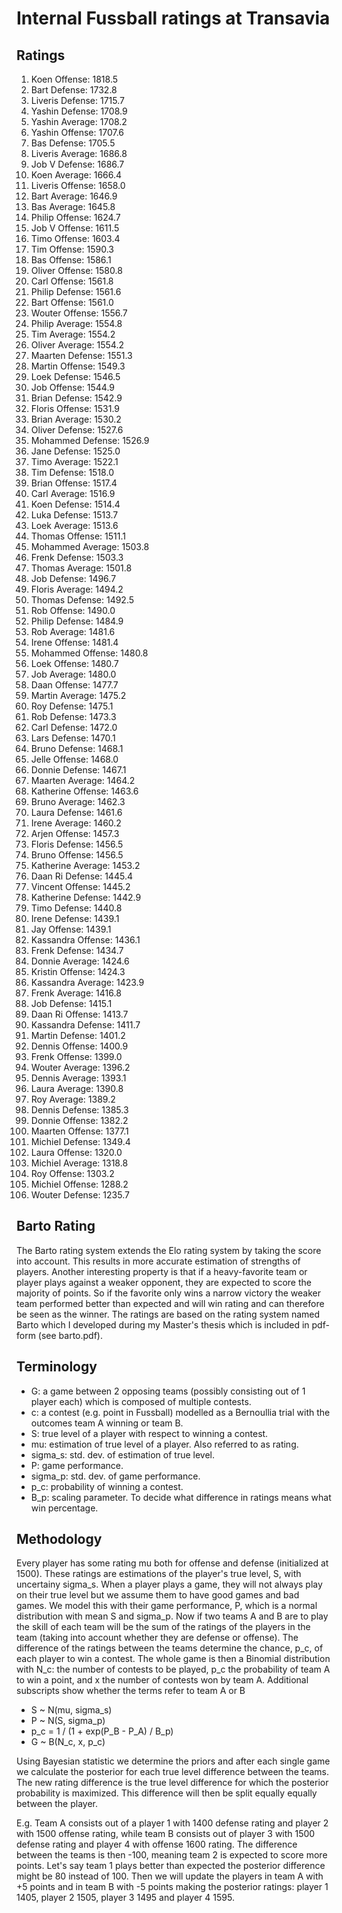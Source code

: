 # Internal Fussball ratings at Transavia
## Ratings
1. Koen Offense: 1818.5 
2. Bart Defense: 1732.8 
3. Liveris Defense: 1715.7 
4. Yashin Defense: 1708.9 
5. Yashin Average: 1708.2 
6. Yashin Offense: 1707.6 
7. Bas Defense: 1705.5 
8. Liveris Average: 1686.8 
9. Job V Defense: 1686.7 
10. Koen Average: 1666.4 
11. Liveris Offense: 1658.0 
12. Bart Average: 1646.9 
13. Bas Average: 1645.8 
14. Philip Offense: 1624.7 
15. Job V Offense: 1611.5 
16. Timo Offense: 1603.4 
17. Tim Offense: 1590.3 
18. Bas Offense: 1586.1 
19. Oliver Offense: 1580.8 
20. Carl Offense: 1561.8 
21. Philip  Defense: 1561.6 
22. Bart Offense: 1561.0 
23. Wouter Offense: 1556.7 
24. Philip Average: 1554.8 
25. Tim Average: 1554.2 
26. Oliver Average: 1554.2 
27. Maarten Defense: 1551.3 
28. Martin Offense: 1549.3 
29. Loek Defense: 1546.5 
30. Job Offense: 1544.9 
31. Brian Defense: 1542.9 
32. Floris Offense: 1531.9 
33. Brian Average: 1530.2 
34. Oliver Defense: 1527.6 
35. Mohammed Defense: 1526.9 
36. Jane Defense: 1525.0 
37. Timo Average: 1522.1 
38. Tim Defense: 1518.0 
39. Brian Offense: 1517.4 
40. Carl Average: 1516.9 
41. Koen Defense: 1514.4 
42. Luka Defense: 1513.7 
43. Loek Average: 1513.6 
44. Thomas Offense: 1511.1 
45. Mohammed Average: 1503.8 
46. Frenk  Defense: 1503.3 
47. Thomas Average: 1501.8 
48. Job  Defense: 1496.7 
49. Floris Average: 1494.2 
50. Thomas Defense: 1492.5 
51. Rob Offense: 1490.0 
52. Philip Defense: 1484.9 
53. Rob Average: 1481.6 
54. Irene Offense: 1481.4 
55. Mohammed Offense: 1480.8 
56. Loek Offense: 1480.7 
57. Job Average: 1480.0 
58. Daan Offense: 1477.7 
59. Martin Average: 1475.2 
60. Roy Defense: 1475.1 
61. Rob Defense: 1473.3 
62. Carl Defense: 1472.0 
63. Lars Defense: 1470.1 
64. Bruno Defense: 1468.1 
65. Jelle Offense: 1468.0 
66. Donnie Defense: 1467.1 
67. Maarten Average: 1464.2 
68. Katherine Offense: 1463.6 
69. Bruno Average: 1462.3 
70. Laura Defense: 1461.6 
71. Irene Average: 1460.2 
72. Arjen Offense: 1457.3 
73. Floris Defense: 1456.5 
74. Bruno Offense: 1456.5 
75. Katherine Average: 1453.2 
76. Daan Ri Defense: 1445.4 
77. Vincent Offense: 1445.2 
78. Katherine Defense: 1442.9 
79. Timo Defense: 1440.8 
80. Irene Defense: 1439.1 
81. Jay Offense: 1439.1 
82. Kassandra Offense: 1436.1 
83. Frenk Defense: 1434.7 
84. Donnie Average: 1424.6 
85. Kristin Offense: 1424.3 
86. Kassandra Average: 1423.9 
87. Frenk Average: 1416.8 
88. Job Defense: 1415.1 
89. Daan Ri Offense: 1413.7 
90. Kassandra Defense: 1411.7 
91. Martin Defense: 1401.2 
92. Dennis Offense: 1400.9 
93. Frenk Offense: 1399.0 
94. Wouter Average: 1396.2 
95. Dennis Average: 1393.1 
96. Laura Average: 1390.8 
97. Roy Average: 1389.2 
98. Dennis Defense: 1385.3 
99. Donnie Offense: 1382.2 
100. Maarten Offense: 1377.1 
101. Michiel Defense: 1349.4 
102. Laura Offense: 1320.0 
103. Michiel Average: 1318.8 
104. Roy Offense: 1303.2 
105. Michiel Offense: 1288.2 
106. Wouter Defense: 1235.7 

## Barto Rating
The Barto rating system extends the Elo rating system by taking the score into account. This results in more accurate estimation of strengths of players. Another interesting property is that if a heavy-favorite team or player plays against a weaker opponent, they are expected to score the majority of points. So if the favorite only wins a narrow victory the weaker team performed better than expected and will win rating and can therefore be seen as the winner. The ratings are based on the rating system named Barto which I developed during my Master's thesis which is included in pdf-form (see barto.pdf).
## Terminology
- G: a game between 2 opposing teams (possibly consisting out of 1 player each) which is composed of multiple contests.
- c: a contest (e.g. point in Fussball) modelled as a Bernoullia trial with the outcomes team A winning or team B.
- S: true level of a player with respect to winning a contest.
- mu: estimation of true level of a player. Also referred to as rating.
- sigma_s: std. dev. of estimation of true level.
- P: game performance.
- sigma_p: std. dev. of game performance.
- p_c: probability of winning a contest.
- B_p: scaling parameter. To decide what difference in ratings means what win percentage.
## Methodology
Every player has some rating mu both for offense and defense (initialized at 1500). These ratings are estimations of the player's true level, S, with uncertainy sigma_s. When a player plays a game, they will not always play on their true level but we assume them to have good games and bad games. We model this with their game performance, P, which is a normal distribution with mean S and sigma_p. Now if two teams A and B are to play the skill of each team will be the sum of the ratings of the players in the team (taking into account whether they are defense or offense). The difference of the ratings between the teams determine the chance, p_c, of each player to win a contest. The whole game is then a Binomial distribution with N_c: the number of contests to be played, p_c the probability of team A to win a point, and x the number of contests won by team A. Additional subscripts show whether the terms refer to team A or B
- S ~ N(mu, sigma_s)
- P ~ N(S, sigma_p)
- p_c = 1 / (1 + exp(P_B - P_A) / B_p)
- G ~ B(N_c, x, p_c)

Using Bayesian statistic we determine the priors and after each single game we calculate the posterior for each true level difference between the teams. The new rating difference is the true level difference for which the posterior probability is maximized. This difference will then be split equally equally between the player. 

E.g. Team A consists out of a player 1 with 1400 defense rating and player 2 with 1500 offense rating, while team B consists out of player 3 with 1500 defense rating and player 4 with offense 1600 rating. The difference between the teams is then -100, meaning team 2 is expected to score more points. Let's say team 1 plays better than expected the posterior difference might be 80 instead of 100. Then we will update the players in team A with +5 points and in team B with -5 points making the posterior ratings: player 1 1405, player 2 1505, player 3 1495 and player 4 1595.